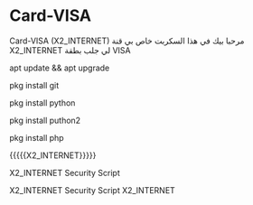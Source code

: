 # Card-VISA
Card-VISA (X2_INTERNET)
مرحبا بيك في هذا السكربت خاص بي قنة 
X2_INTERNET لي جلب بطقة VISA

apt update && apt upgrade

pkg install git 

pkg install python 

pkg install puthon2 

pkg install php 

{{{{{X2_INTERNET}}}}}

X2_INTERNET Security Script
 
X2_INTERNET Security Script
X2_INTERNET 
